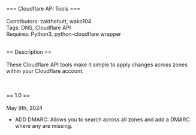 === Cloudflare API Tools ===
<br/><br/>
Contributors: zakthehutt, wako104
<br/>
Tags: DNS, Cloudflare API
<br/>
Requires: Python3, python-cloudflare wrapper

<br/>
== Description ==
<br/><br/>
These Cloudflare API tools make it simple to apply changes across zones within your Cloudflare account.

<br/><br/>
== 1.0 ==
<br/><br/>
May 9th, 2024 

* ADD DMARC: Allows you to search across all zones and add a DMARC where any are missing.
